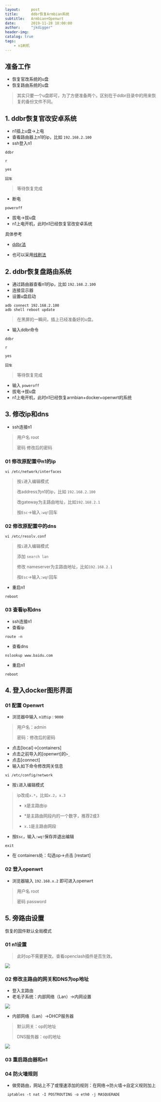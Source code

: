 ```yaml
---
layout:     post
title:      ddbr恢复Armbian系统
subtitle:  	Armbian+Openwrt
date:       2019-11-28 18:00:00
author:     "jkdigger"
header-img: 
catalog: true
tags:
    - n1刷机
---
```




## 准备工作

- 恢复官改系统的u盘
- 恢复路由系统的u盘

> 其实只要一个u盘即可，为了方便准备两个。区别在于ddbr目录中的用来恢复的备份文件不同。

## 1. ddbr恢复官改安卓系统

- n1插上u盘→上电
- 查看路由器上n1的ip，比如 `192.168.2.100`
- ssh登入n1

```
ddbr

r

yes

回车
```

> 等待恢复完成

- 断电

```
poweroff
```

- 拔电→拔u盘
- n1上电开机，此时n1已经恢复官改安卓系统



具体参考

- [ddbr法](http://jkdigger.me/2019/10/27/n1%E6%81%A2%E5%A4%8DEMMC-ddbr%E6%B3%95/)

- 也可以采用[线刷法](http://jkdigger.me/2019/11/06/n1%E6%81%A2%E5%A4%8Demmc-%E7%BA%BF%E5%88%B7%E6%B3%95/)

## 2. ddbr恢复盘路由系统

- 通过路由器查看n1的ip，比如 `192.168.2.100`
- 连接显示器
- 设置u盘启动

```
adb connect 192.168.2.100
adb shell reboot update
```

> 在黑屏的一瞬间，插上已经准备好的u盘。

- 输入ddbr命令

```
ddbr

r

yes

回车
```

> 等待恢复完成

- 输入 `poweroff`
- 拔电→拔u盘
- n1上电开机，此时n1已经恢复armbian+docker+openwrt的系统

## 3. 修改ip和dns

- ssh连接n1

> 用户名 root
>
> 密码 修改后的密码

### 01 修改原配置中n1的ip

```
vi /etc/network/interfaces
```

> 按`i`进入编辑模式
>
> 改address为n1的ip，比如 `192.168.2.100`
>
> 改gateway为主路由地址，比如`192.168.2.1`
>
> 按`Esc`→输入`:wq!`回车

### 02 修改原配置中的dns

```
vi /etc/resolv.conf
```

> 按`i`进入编辑模式
>
> 添加 `search lan`
>
> 修改 nameserver为主路由地址，比如`192.168.2.1`
>
> 按`Esc`→输入`:wq!`回车

- 重启n1

```
reboot
```

### 03 查看ip和dns

- ssh连接n1
- 查看ip

```
route -n
```

- 查看dns

```
nslookup www.baidu.com
```

- 重启n1

```
reboot
```

## 4. 登入docker图形界面

### 01 配置 Openwrt

- 浏览器中输入 `n1的ip：9000`

> 用户名：admin
>
> 密码：修改后的密码

- 点击[local]→[containers]
- 点击之前导入的[openwrt]的`>_`
- 点击[connect]
- 输入如下命令修改网关信息

```
vi /etc/config/network
```

- 按`i`进入编辑模式

> ip改成`x.*`，比如`x.2`，`x.3`
>
> - x是主路由ip
> - *是主路由网段内的一个数字，推荐2或3
>
> - `x.1`是主路由网段

- 按`Esc`，输入`:wq!`保存并退出编辑 

```
exit
```

-  在 containers处：勾选op→点击 [restart] 

### 02 登入openwrt

- 浏览器输入 `192.168.x.2` 即可进入openwrt

> 用户名 root
>
> 密码 password



## 5. 旁路由设置

恢复的固件默认全局模式

### 01 n1设置

> 此时op不需要更改。查看openclash插件是否生效。

![](https://raw.githubusercontent.com/jkdigger/picForBlog/master/images/20191127230010.jpg)

### 02 修改主路由的网关和DNS为op地址

- 登入主路由
- 老毛子系统：内部网络（Lan）→内网设置

![](https://raw.githubusercontent.com/jkdigger/picForBlog/master/images/20191127225617.jpg)

- 内部网络（Lan）→DHCP服务器

> 默认网关：op的地址
>
> DNS服务器：op的地址

![](https://raw.githubusercontent.com/jkdigger/picForBlog/master/images/20191127225434.jpg)

### 03 重启路由器和n1

### 04 防火墙规则

- 做旁路由，网站上不了或慢速添加的规则：在网络→防火墙→自定义规则加上 

```
 iptables -t nat -I POSTROUTING -o eth0 -j MASQUERADE
```

